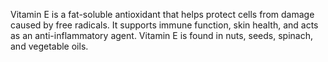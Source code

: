 Vitamin E is a fat-soluble antioxidant that helps protect cells from damage caused by free radicals. It supports immune function, skin health, and acts as an anti-inflammatory agent. Vitamin E is found in nuts, seeds, spinach, and vegetable oils.